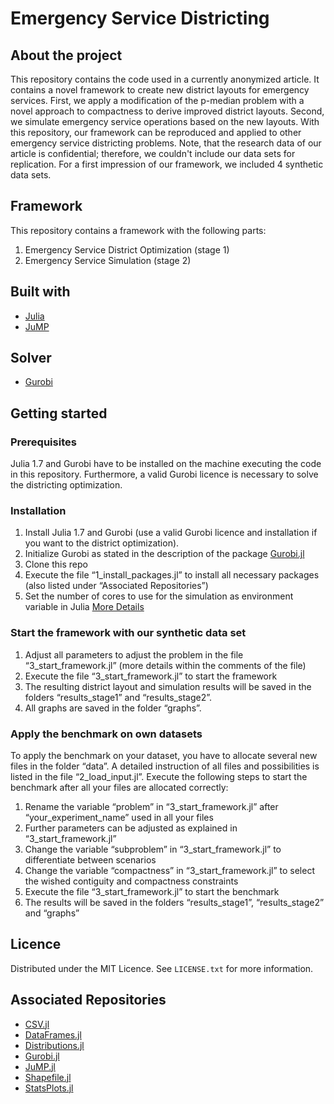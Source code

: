 # Emergency Service Districting
## About the project
This repository contains the code used in a currently anonymized article. It contains a novel framework to create new district layouts for emergency services. First, we apply a modification of the p-median problem with a novel approach to compactness to derive improved district layouts. Second, we simulate emergency service operations based on the new layouts. With this repository, our framework can be reproduced and applied to other emergency service districting problems. Note, that the research data of our article is confidential; therefore, we couldn't include our data sets for replication. For a first impression of our framework, we included 4 synthetic data sets.

## Framework
This repository contains a framework with the following parts:
1. Emergency Service District Optimization (stage 1)
2. Emergency Service Simulation (stage 2)

## Built with
* [Julia](https://github.com/JuliaLang)
* [JuMP](https://www.gams.com)

## Solver
* [Gurobi](https://www.gurobi.com/)

## Getting started
### Prerequisites
Julia 1.7 and Gurobi have to be installed on the machine executing the code in this repository. Furthermore, a valid Gurobi licence is necessary to solve the districting optimization.

### Installation
1. Install Julia 1.7 and Gurobi (use a valid Gurobi licence and installation if you want to the district optimization).
2. Initialize Gurobi as stated in the description of the package [Gurobi.jl](https://github.com/jump-dev/Gurobi.jl)
3. Clone this repo
4. Execute the file “1_install_packages.jl” to install all necessary packages (also listed under “Associated Repositories”)
5. Set the number of cores to use for the simulation as environment variable in Julia [More Details](https://docs.julialang.org/en/v1/manual/multi-threading/)

### Start the framework with our synthetic data set
1. Adjust all parameters to adjust the problem in the file “3_start_framework.jl” (more details within the comments of the file)
2. Execute the file “3_start_framework.jl” to start the framework
3. The resulting district layout and simulation results will be saved in the folders “results_stage1” and “results_stage2”.
4. All graphs are saved in the folder “graphs”.

### Apply the benchmark on own datasets
To apply the benchmark on your dataset, you have to allocate several new files in the folder “data”. A detailed instruction of all files and possibilities is listed in the file “2_load_input.jl”. Execute the following steps to start the benchmark after all your files are allocated correctly:
1. Rename the variable “problem” in “3_start_framework.jl” after “your_experiment_name” used in all your files
2. Further parameters can be adjusted as explained in “3_start_framework.jl”
3. Change the variable “subproblem” in “3_start_framework.jl” to differentiate between scenarios
4. Change the variable “compactness” in “3_start_framework.jl” to select the wished contiguity and compactness constraints
5. Execute the file “3_start_framework.jl” to start the benchmark
6. The results will be saved in the folders “results_stage1”, “results_stage2” and “graphs”

## Licence
Distributed under the MIT Licence. See `LICENSE.txt` for more information.

## Associated Repositories
* [CSV.jl](https://github.com/JuliaData/CSV.jl)
* [DataFrames.jl](https://github.com/JuliaData/DataFrames.jl)
* [Distributions.jl](https://github.com/JuliaStats/Distributions.jl)
* [Gurobi.jl](https://github.com/jump-dev/Gurobi.jl)
* [JuMP.jl](https://github.com/jump-dev/JuMP.jl)
* [Shapefile.jl](https://github.com/JuliaGeo/Shapefile.jl)
* [StatsPlots.jl](https://github.com/JuliaPlots/StatsPlots.jl)
